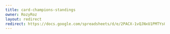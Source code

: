 ```yaml
---
title: card-champions-standings
owner: RozyRoz
layout: redirect
redirect: https://docs.google.com/spreadsheets/d/e/2PACX-1vQJNxU1PMTYsOCp4bvxzHxu-q_6yRELBo4CPcHRQAOSl2LjIMnpv-nG5_UGmxqpvj5snMeeTbZJ_cuJ/pubhtml
---
```

